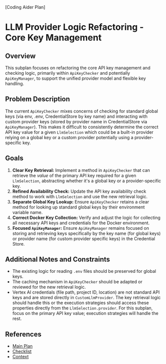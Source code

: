 [Coding Aider Plan]

# LLM Provider Logic Refactoring - Core Key Management

## Overview

This subplan focuses on refactoring the core API key management and checking logic, primarily within `ApiKeyChecker` and potentially `ApiKeyManager`, to support the unified provider model and flexible key handling.

## Problem Description

The current `ApiKeyChecker` mixes concerns of checking for standard global keys (via env, .env, CredentialStore by key name) and interacting with custom provider keys (stored by provider name in CredentialStore via `ApiKeyManager`). This makes it difficult to consistently determine the correct API key value for a given `LlmSelection` which could be a built-in provider relying on a global key or a custom provider potentially using a provider-specific key.

## Goals

1.  **Clear Key Retrieval:** Implement a method in `ApiKeyChecker` that can retrieve the *value* of the primary API key required for a given `LlmSelection`, abstracting whether it's a global key or a provider-specific key.
2.  **Refined Availability Check:** Update the API key availability check method to work with `LlmSelection` and use the new retrieval logic.
3.  **Separate Global Key Lookup:** Ensure `ApiKeyChecker` retains a clear method for looking up standard global keys by their environment variable name.
4.  **Correct Docker Key Collection:** Verify and adjust the logic for collecting all necessary API keys and credentials for the Docker environment.
5.  **Focused `ApiKeyManager`:** Ensure `ApiKeyManager` remains focused on storing and retrieving keys specifically by the key name (for global keys) or provider name (for custom provider specific keys) in the Credential Store.

## Additional Notes and Constraints

*   The existing logic for reading `.env` files should be preserved for global keys.
*   The caching mechanism in `ApiKeyChecker` should be adapted or reviewed for the new retrieval logic.
*   Vertex AI credentials (file path, project ID, location) are not standard API keys and are stored directly in `CustomLlmProvider`. The key retrieval logic should handle this or the execution strategies should access these properties directly from the `LlmSelection.provider`. For this subplan, focus on the primary API key value; execution strategies will handle the rest.

## References

*   [Main Plan](../llm_provider_refactoring.md)
*   [Checklist](llm_provider_refactoring_key_management_checklist.md)
*   [Context](llm_provider_refactoring_key_management_context.yaml)
